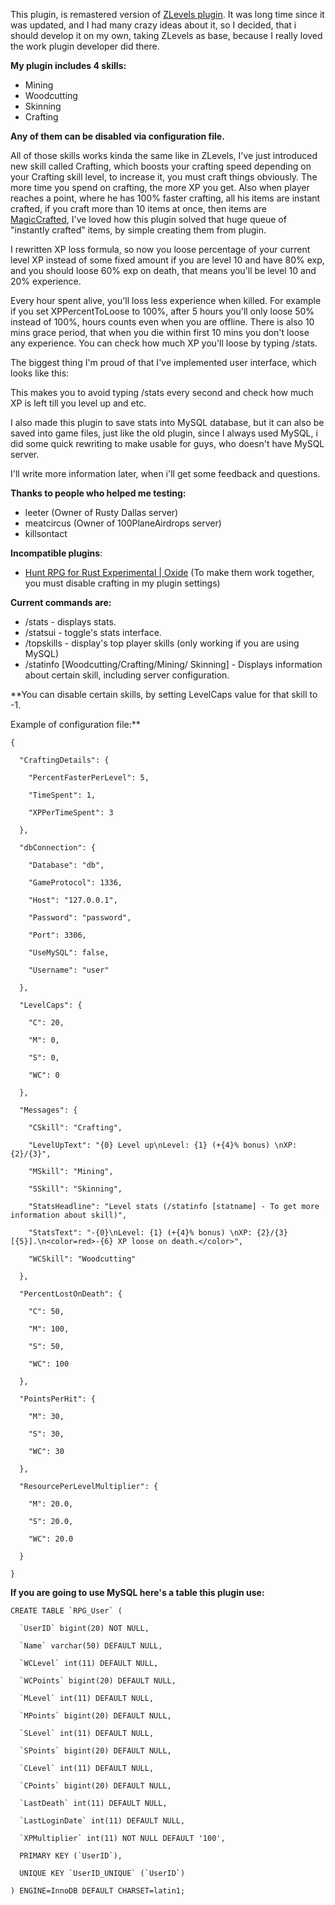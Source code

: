 This plugin, is remastered version of [ZLevels plugin](http://oxidemod.org/plugins/zlevels.1199/). It was long time since it was updated, and I had many crazy ideas about it, so I decided, that i should develop it on my own, taking ZLevels as base, because I really loved the work plugin developer did there.

**My plugin includes 4 skills:**


* Mining
* Woodcutting
* Skinning
* Crafting

**Any of them can be disabled via configuration file.**

All of those skills works kinda the same like in ZLevels, I've just introduced new skill called Crafting, which boosts your crafting speed depending on your Crafting skill level, to increase it, you must craft things obviously. The more time you spend on crafting, the more XP you get. Also when player reaches a point, where he has 100% faster crafting, all his items are instant crafted, if you craft more than 10 items at once, then items are [MagicCrafted](http://oxidemod.org/plugins/magic-craft.1347/), I've loved how this plugin solved that huge queue of "instantly crafted" items, by simple creating them from plugin.


I rewritten XP loss formula, so now you loose percentage of your current level XP instead of some fixed amount if you are level 10 and have 80% exp, and you should loose 60% exp on death, that means you'll be level 10 and 20% experience.

Every hour spent alive, you'll loss less experience when killed. For example if you set XPPercentToLoose to 100%, after 5 hours you'll only loose 50% instead of 100%, hours counts even when you are offline. There is also 10 mins grace period, that when you die within first 10 mins you don't loose any experience. You can check how much XP you'll loose by typing /stats.


The biggest thing I'm proud of that I've implemented user interface, which looks like this:

This makes you to avoid typing /stats every second and check how much XP is left till you level up and etc.


I also made this plugin to save stats into MySQL database, but it can also be saved into game files, just like the old plugin, since I always used MySQL, i did some quick rewriting to make usable for guys, who doesn't have MySQL server.


I'll write more information later, when i'll get some feedback and questions.

**Thanks to people who helped me testing:**


* leeter (Owner of Rusty Dallas server)
* meatcircus (Owner of 100PlaneAirdrops server)
* killsontact


**Incompatible plugins**:


* [Hunt RPG for Rust Experimental | Oxide](http://oxidemod.org/plugins/hunt-rpg.841/) (To make them work together, you must disable crafting in my plugin settings)



**Current commands are:**


* /stats - displays stats.
* /statsui - toggle's stats interface.
* /topskills - display's top player skills (only working if you are using MySQL)
* /statinfo [Woodcutting/Crafting/Mining/ Skinning] - Displays information about certain skill, including server configuration.


**You can disable certain skills, by setting LevelCaps value for that skill to -1.


Example of configuration file:**

````
{

  "CraftingDetails": {

    "PercentFasterPerLevel": 5,

    "TimeSpent": 1,

    "XPPerTimeSpent": 3

  },

  "dbConnection": {

    "Database": "db",

    "GameProtocol": 1336,

    "Host": "127.0.0.1",

    "Password": "password",

    "Port": 3306,

    "UseMySQL": false,

    "Username": "user"

  },

  "LevelCaps": {

    "C": 20,

    "M": 0,

    "S": 0,

    "WC": 0

  },

  "Messages": {

    "CSkill": "Crafting",

    "LevelUpText": "{0} Level up\nLevel: {1} (+{4}% bonus) \nXP: {2}/{3}",

    "MSkill": "Mining",

    "SSkill": "Skinning",

    "StatsHeadline": "Level stats (/statinfo [statname] - To get more information about skill)",

    "StatsText": "-{0}\nLevel: {1} (+{4}% bonus) \nXP: {2}/{3} [{5}].\n<color=red>-{6} XP loose on death.</color>",

    "WCSkill": "Woodcutting"

  },

  "PercentLostOnDeath": {

    "C": 50,

    "M": 100,

    "S": 50,

    "WC": 100

  },

  "PointsPerHit": {

    "M": 30,

    "S": 30,

    "WC": 30

  },

  "ResourcePerLevelMultiplier": {

    "M": 20.0,

    "S": 20.0,

    "WC": 20.0

  }

}
````


**If you are going to use MySQL here's a table this plugin use:**

````
CREATE TABLE `RPG_User` (

  `UserID` bigint(20) NOT NULL,

  `Name` varchar(50) DEFAULT NULL,

  `WCLevel` int(11) DEFAULT NULL,

  `WCPoints` bigint(20) DEFAULT NULL,

  `MLevel` int(11) DEFAULT NULL,

  `MPoints` bigint(20) DEFAULT NULL,

  `SLevel` int(11) DEFAULT NULL,

  `SPoints` bigint(20) DEFAULT NULL,

  `CLevel` int(11) DEFAULT NULL,

  `CPoints` bigint(20) DEFAULT NULL,

  `LastDeath` int(11) DEFAULT NULL,

  `LastLoginDate` int(11) DEFAULT NULL,

  `XPMultiplier` int(11) NOT NULL DEFAULT '100',

  PRIMARY KEY (`UserID`),

  UNIQUE KEY `UserID_UNIQUE` (`UserID`)

) ENGINE=InnoDB DEFAULT CHARSET=latin1;
````